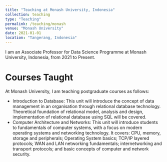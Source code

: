 ```yaml
---
title: "Teaching at Monash University, Indonesia"
collection: teaching
type: "Teaching"
permalink: /teaching/monash
venue: "Monash University"
date: 2021-01-01
location: "Tangerang, Indonesia"
---
```


I am an Associate Professor for Data Science Programme at Monash University, Indonesia, from 2021 to Present.

Courses Taught
======

At Monash University, I am teaching postgraduate courses as follows:

* Introduction to Database: This unit will introduce the concept of data management in an organisation through relational database technology. Theoretical foundation of relational model, analysis and design, implementation of relational database using SQL will be covered.
* Computer Architecture and Networks: This unit will introduce students to fundamentals of computer systems, with a focus on modern operating systems and networking technology. It covers: CPU, memory, storage and peripherals; Operating System basics; TCP/IP layered protocols; WAN and LAN networking fundamentals; internetworking and transport protocols; and basic concepts of computer and network security.
